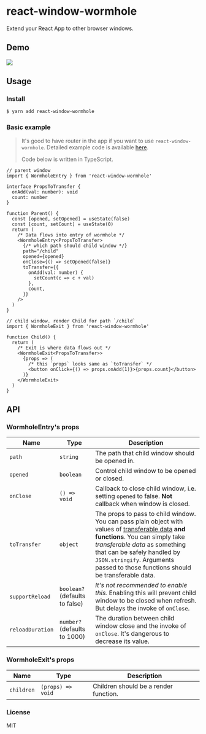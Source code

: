# react-window-wormhole

Extend your React App to other browser windows.

## Demo

![](https://thumbs.gfycat.com/BetterIncompatibleCapybara.webp)

## Usage

### Install

```bash
$ yarn add react-window-wormhole
```

### Basic example

> It's good to have router in the app if you want to use `react-window-wormhole`. Detailed example code is available [here](https://github.com/EnixCoda/react-window-wormhole/tree/master/example).
>
> Code below is written in TypeScript.

```tsx
// parent window
import { WormholeEntry } from 'react-window-wormhole'

interface PropsToTransfer {
  onAdd(val: number): void
  count: number
}

function Parent() {
  const [opened, setOpened] = useState(false)
  const [count, setCount] = useState(0)
  return (
    /* Data flows into entry of wormhole */
    <WormholeEntry<PropsToTransfer>
      {/* which path should child window */}
      path="/child"
      opened={opened}
      onClose={() => setOpened(false)}
      toTransfer={{
        onAdd(val: number) {
          setCount(c => c + val)
        },
        count,
      }}
    />
  )
}
```

```tsx
// child window. render Child for path `/child`
import { WormholeExit } from 'react-window-wormhole'

function Child() {
  return (
    /* Exit is where data flows out */
    <WormholeExit<PropsToTransfer>>
      {props => (
        /* this `props` looks same as `toTransfer` */
        <button onClick={() => props.onAdd(1)}>{props.count}</button>
      )}
    </WormholeExit>
  )
}
```

## API

### WormholeEntry's props

| Name             | Type                           | Description                                                                                                                                                                                                                                                                                                                                             |
| ---------------- | ------------------------------ | ------------------------------------------------------------------------------------------------------------------------------------------------------------------------------------------------------------------------------------------------------------------------------------------------------------------------------------------------------- |
| `path`           | `string`                       | The path that child window should be opened in.                                                                                                                                                                                                                                                                                                         |
| `opened`         | `boolean`                      | Control child window to be opened or closed.                                                                                                                                                                                                                                                                                                            |
| `onClose`        | `() => void`                   | Callback to close child window, i.e. setting `opened` to false. **Not** callback when window is closed.                                                                                                                                                                                                                                                 |
| `toTransfer`     | `object`                       | The props to pass to child window. You can pass plain object with values of [transferable data](https://developer.mozilla.org/en-US/docs/Web/API/Transferable) **and functions**. You can simply take _transferable data_ as something that can be safely handled by `JSON.stringify`. Arguments passed to those functions should be transferable data. |
| `supportReload`  | `boolean?` (defaults to false) | _It's not recommended to enable this._ Enabling this will prevent child window to be closed when refresh. But delays the invoke of `onClose`.                                                                                                                                                                                                           |
| `reloadDuration` | `number?` (defaults to 1000)   | The duration between child window close and the invoke of `onClose`. It's dangerous to decrease its value.                                                                                                                                                                                                                                              |

### WormholeExit's props

| Name       | Type              | Description                           |
| ---------- | ----------------- | ------------------------------------- |
| `children` | `(props) => void` | Children should be a render function. |

### License

MIT
